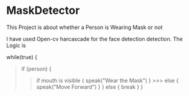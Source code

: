 # MaskDetector
This Project is about whether a Person is Wearing Mask or not

I have used Open-cv harcascade for the face detection detection. The Logic is 

while(true)
{
 > if (person)
 {
   >> if mouth is visible
      {
      speak("Wear the Mask")
      }
     >>> else
     {
      speak("Move Forward")
      }
     }
  else
  {
  break
  }
}
 

